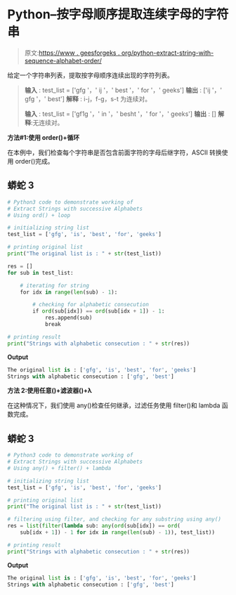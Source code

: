 # Python–按字母顺序提取连续字母的字符串

> 原文:[https://www . geesforgeks . org/python-extract-string-with-sequence-alphabet-order/](https://www.geeksforgeeks.org/python-extract-strings-with-successive-alphabets-in-alphabetical-order/)

给定一个字符串列表，提取按字母顺序连续出现的字符列表。

> **输入** : test_list = ['gfg '，' ij '，' best '，' for '，' geeks']
> **输出** : ['ij '，' gfg '，' best']
> **解释** : i-j，f-g，s-t 为连续对。
> 
> **输入** : test_list = ['gf1g '，' in '，' besht '，' for '，' geeks']
> **输出** : []
> **解释**:无连续对。

**方法#1:使用 order()+循环**

在本例中，我们检查每个字符串是否包含前面字符的字母后继字符，ASCII 转换使用 order()完成。

## 蟒蛇 3

```py
# Python3 code to demonstrate working of 
# Extract Strings with successive Alphabets
# Using ord() + loop

# initializing string list
test_list = ['gfg', 'is', 'best', 'for', 'geeks']

# printing original list
print("The original list is : " + str(test_list))

res = []
for sub in test_list:

    # iterating for string 
    for idx in range(len(sub) - 1):

        # checking for alphabetic consecution
        if ord(sub[idx]) == ord(sub[idx + 1]) - 1:
            res.append(sub)
            break

# printing result 
print("Strings with alphabetic consecution : " + str(res))
```

**Output**

```py
The original list is : ['gfg', 'is', 'best', 'for', 'geeks']
Strings with alphabetic consecution : ['gfg', 'best']

```

**方法 2:使用任意()+滤波器()+λ**

在这种情况下，我们使用 any()检查任何继承，过滤任务使用 filter()和 lambda 函数完成。

## 蟒蛇 3

```py
# Python3 code to demonstrate working of
# Extract Strings with successive Alphabets
# Using any() + filter() + lambda

# initializing string list
test_list = ['gfg', 'is', 'best', 'for', 'geeks']

# printing original list
print("The original list is : " + str(test_list))

# filtering using filter, and checking for any substring using any()
res = list(filter(lambda sub: any(ord(sub[idx]) == ord(
    sub[idx + 1]) - 1 for idx in range(len(sub) - 1)), test_list))

# printing result
print("Strings with alphabetic consecution : " + str(res))
```

**Output**

```py
The original list is : ['gfg', 'is', 'best', 'for', 'geeks']
Strings with alphabetic consecution : ['gfg', 'best']

```